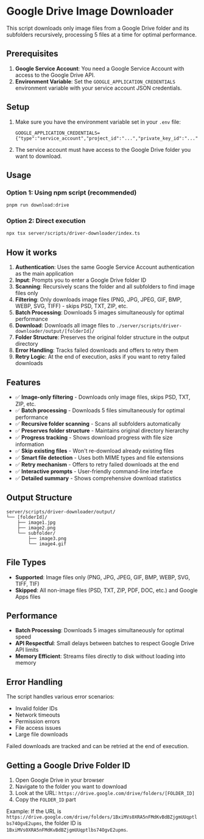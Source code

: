 # Google Drive Image Downloader

This script downloads only image files from a Google Drive folder and its subfolders recursively, processing 5 files at a time for optimal performance.

## Prerequisites

1. **Google Service Account**: You need a Google Service Account with access to the Google Drive API.
2. **Environment Variable**: Set the `GOOGLE_APPLICATION_CREDENTIALS` environment variable with your service account JSON credentials.

## Setup

1. Make sure you have the environment variable set in your `.env` file:
   ```env
   GOOGLE_APPLICATION_CREDENTIALS={"type":"service_account","project_id":"...","private_key_id":"..."}
   ```

2. The service account must have access to the Google Drive folder you want to download.

## Usage

### Option 1: Using npm script (recommended)
```bash
pnpm run download:drive
```

### Option 2: Direct execution
```bash
npx tsx server/scripts/driver-downloader/index.ts
```

## How it works

1. **Authentication**: Uses the same Google Service Account authentication as the main application
2. **Input**: Prompts you to enter a Google Drive folder ID
3. **Scanning**: Recursively scans the folder and all subfolders to find image files only
4. **Filtering**: Only downloads image files (PNG, JPG, JPEG, GIF, BMP, WEBP, SVG, TIFF) - skips PSD, TXT, ZIP, etc.
5. **Batch Processing**: Downloads 5 images simultaneously for optimal performance
6. **Download**: Downloads all image files to `./server/scripts/driver-downloader/output/[folderId]/`
7. **Folder Structure**: Preserves the original folder structure in the output directory
8. **Error Handling**: Tracks failed downloads and offers to retry them
9. **Retry Logic**: At the end of execution, asks if you want to retry failed downloads

## Features

- ✅ **Image-only filtering** - Downloads only image files, skips PSD, TXT, ZIP, etc.
- ✅ **Batch processing** - Downloads 5 files simultaneously for optimal performance
- ✅ **Recursive folder scanning** - Scans all subfolders automatically
- ✅ **Preserves folder structure** - Maintains original directory hierarchy
- ✅ **Progress tracking** - Shows download progress with file size information
- ✅ **Skip existing files** - Won't re-download already existing files
- ✅ **Smart file detection** - Uses both MIME types and file extensions
- ✅ **Retry mechanism** - Offers to retry failed downloads at the end
- ✅ **Interactive prompts** - User-friendly command-line interface
- ✅ **Detailed summary** - Shows comprehensive download statistics

## Output Structure

```
server/scripts/driver-downloader/output/
└── [folderId]/
    ├── image1.jpg
    ├── image2.png
    └── subfolder/
        ├── image3.png
        └── image4.gif
```

## File Types

- **Supported**: Image files only (PNG, JPG, JPEG, GIF, BMP, WEBP, SVG, TIFF, TIF)
- **Skipped**: All non-image files (PSD, TXT, ZIP, PDF, DOC, etc.) and Google Apps files

## Performance

- **Batch Processing**: Downloads 5 images simultaneously for optimal speed
- **API Respectful**: Small delays between batches to respect Google Drive API limits
- **Memory Efficient**: Streams files directly to disk without loading into memory

## Error Handling

The script handles various error scenarios:
- Invalid folder IDs
- Network timeouts
- Permission errors
- File access issues
- Large file downloads

Failed downloads are tracked and can be retried at the end of execution.

## Getting a Google Drive Folder ID

1. Open Google Drive in your browser
2. Navigate to the folder you want to download
3. Look at the URL: `https://drive.google.com/drive/folders/[FOLDER_ID]`
4. Copy the `FOLDER_ID` part

Example: If the URL is `https://drive.google.com/drive/folders/1BxiMVs0XRA5nFMdKvBdBZjgmUUqptlbs74OgvE2upms`, the folder ID is `1BxiMVs0XRA5nFMdKvBdBZjgmUUqptlbs74OgvE2upms`.
